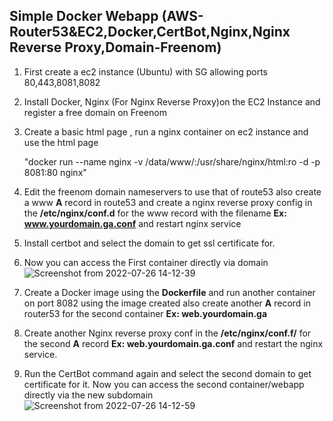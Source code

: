 <h2>Simple Docker Webapp (AWS-Router53&EC2,Docker,CertBot,Nginx,Nginx Reverse Proxy,Domain-Freenom)</h2>

1. First create a ec2 instance (Ubuntu) with SG allowing ports 80,443,8081,8082

2. Install Docker, Nginx (For Nginx Reverse Proxy)on the EC2 Instance and register a free domain on Freenom

3. Create a basic html page , run a nginx container on ec2 instance and use the html page

   "docker run --name nginx -v /data/www/:/usr/share/nginx/html:ro -d -p 8081:80 nginx"

4. Edit the freenom domain nameservers to use that of route53 also create a www <b>A</b> record in route53 and create a nginx reverse proxy config in the <b>/etc/nginx/conf.d</b> for the www record with the filename <b>Ex: www.yourdomain.ga.conf</b> and restart nginx service

5. Install certbot and select the domain to get ssl certificate for.

6. Now you can access the First container directly via domain 
![Screenshot from 2022-07-26 14-12-39](https://user-images.githubusercontent.com/49603066/180968583-e43d7674-5479-4933-a1de-597c4ae114cb.png)


7. Create a Docker image using the <b>Dockerfile</b> and run another container on port 8082 using the image created also create another <b>A</b> record in router53 for the second container <b>Ex: web.yourdomain.ga</b>

8. Create another Nginx reverse proxy conf in the <b>/etc/nginx/conf.f/</b> for the second <b>A</b> record <b>Ex: web.yourdomain.ga.conf</b> and restart the nginx service.

9. Run the CertBot command again and select the second domain to get certificate for it. Now you can access the second container/webapp directly via the new subdomain 
![Screenshot from 2022-07-26 14-12-59](https://user-images.githubusercontent.com/49603066/180970506-df2cf166-0ee7-4db3-b967-0a776e4e05dd.png)
